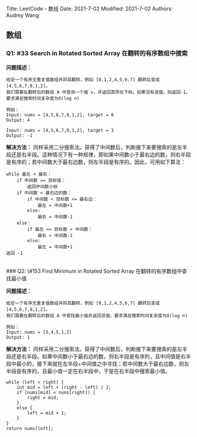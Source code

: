 Title: LeetCode - 数组
Date: 2021-7-02
Modified: 2021-7-02
Authors: Audrey Wang


## 数组
### Q1: \#33 Search in Rotated Sorted Array 在翻转的有序数组中搜索

**问题描述：**

```text
给定一个有序无重复值数组并将其翻转，例如 [0,1,2,4,5,6,7] 翻转后变成 [4,5,6,7,0,1,2]。
我们需要在翻转后的数组 A 中查询一个值 v，并返回其所在下标。如果没有该值，则返回-1。要求满足搜索时间复杂度为O(log n)

例如：
Input: nums = [4,5,6,7,0,1,2], target = 0
Output: 4

Input: nums = [4,5,6,7,0,1,2], target = 3
Output: -1
```

**解决方法：** 同样采用二分搜索法。获得了中间数后，判断接下来要搜索的是左半段还是右半段。这种情况下有一种规律，即如果中间数小于最右边的数，则右半段是有序的；若中间数大于最右边数，则左半段是有序的。因此，可用如下算法：

```text
while 最左 < 最右：
    if 中间数 == 目标值：
        返回中间数小标
    if 中间数 < 最右边的数：
        if 中间数 < 目标数 <= 最右边：
            最左 = 中间数+1
        else:
            最右 = 中间数-1
    else：
        if 最左 <= 目标数 < 中间数：
            最右 = 中间数-1
        else:
            最左 = 中间数+1
返回 -1
```

<br />
### Q2: \#153 Find Minimum in Rotated Sorted Array 在翻转的有序数组中查找最小值

**问题描述：**

```text
给定一个有序无重复值数组并将其翻转，例如 [0,1,2,4,5,6,7] 翻转后变成 [4,5,6,7,0,1,2]。
我们需要在翻转后的数组 A 中查找最小值并返回该值。要求满足搜索时间复杂度为O(log n)

例如：
Input: nums = [3,4,5,1,2]
Output: 1
```

**解决方法：** 同样采用二分搜索法。获得了中间数后，判断接下来要搜索的是左半段还是右半段。如果中间数小于最右边的数，则右半段是有序的，且中间值是右半段中最小的，接下来就在左半段+中间值之中寻找；若中间数大于最右边数，则左半段是有序的，且最小值一定在右半段中，于是在右半段中搜索最小值。

```text
while (left < right) {
    int mid = left + (right - left) / 2;
    if (nums[mid] < nums[right]) {
        right = mid;
    } 
    else {
        left = mid + 1;
    }
}
return nums[left];
```